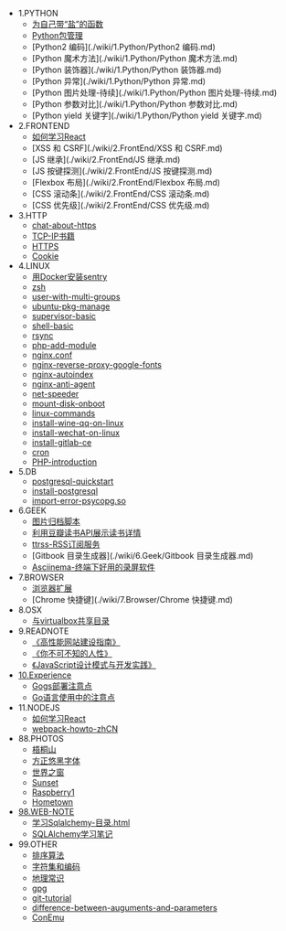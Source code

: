 * 1.PYTHON
    * [为自己带“盐”的函数](./wiki/1.Python/为自己带“盐”的函数.md)
    * [Python包管理](./wiki/1.Python/Python包管理.md)
    * [Python2 编码](./wiki/1.Python/Python2 编码.md)
    * [Python 魔术方法](./wiki/1.Python/Python 魔术方法.md)
    * [Python 装饰器](./wiki/1.Python/Python 装饰器.md)
    * [Python 异常](./wiki/1.Python/Python 异常.md)
    * [Python 图片处理-待续](./wiki/1.Python/Python 图片处理-待续.md)
    * [Python 参数对比](./wiki/1.Python/Python 参数对比.md)
    * [Python yield 关键字](./wiki/1.Python/Python yield 关键字.md)
* 2.FRONTEND
    * [如何学习React](./wiki/2.FrontEnd/如何学习React.md)
    * [XSS 和 CSRF](./wiki/2.FrontEnd/XSS 和 CSRF.md)
    * [JS 继承](./wiki/2.FrontEnd/JS 继承.md)
    * [JS 按键探测](./wiki/2.FrontEnd/JS 按键探测.md)
    * [Flexbox 布局](./wiki/2.FrontEnd/Flexbox 布局.md)
    * [CSS 滚动条](./wiki/2.FrontEnd/CSS 滚动条.md)
    * [CSS 优先级](./wiki/2.FrontEnd/CSS 优先级.md)
* 3.HTTP
    * [chat-about-https](./wiki/3.HTTP/chat-about-https.md)
    * [TCP-IP书籍](./wiki/3.HTTP/TCP-IP书籍.md)
    * [HTTPS](./wiki/3.HTTP/HTTPS.md)
    * [Cookie](./wiki/3.HTTP/Cookie.md)
* 4.LINUX
    * [用Docker安装sentry](./wiki/4.Linux/用Docker安装sentry.md)
    * [zsh](./wiki/4.Linux/zsh.md)
    * [user-with-multi-groups](./wiki/4.Linux/user-with-multi-groups.md)
    * [ubuntu-pkg-manage](./wiki/4.Linux/ubuntu-pkg-manage.md)
    * [supervisor-basic](./wiki/4.Linux/supervisor-basic.md)
    * [shell-basic](./wiki/4.Linux/shell-basic.md)
    * [rsync](./wiki/4.Linux/rsync.md)
    * [php-add-module](./wiki/4.Linux/php-add-module.md)
    * [nginx.conf](./wiki/4.Linux/nginx.conf.md)
    * [nginx-reverse-proxy-google-fonts](./wiki/4.Linux/nginx-reverse-proxy-google-fonts.md)
    * [nginx-autoindex](./wiki/4.Linux/nginx-autoindex.md)
    * [nginx-anti-agent](./wiki/4.Linux/nginx-anti-agent.md)
    * [net-speeder](./wiki/4.Linux/net-speeder.md)
    * [mount-disk-onboot](./wiki/4.Linux/mount-disk-onboot.md)
    * [linux-commands](./wiki/4.Linux/linux-commands.md)
    * [install-wine-qq-on-linux](./wiki/4.Linux/install-wine-qq-on-linux.md)
    * [install-wechat-on-linux](./wiki/4.Linux/install-wechat-on-linux.md)
    * [install-gitlab-ce](./wiki/4.Linux/install-gitlab-ce.md)
    * [cron](./wiki/4.Linux/cron.md)
    * [PHP-introduction](./wiki/4.Linux/PHP-introduction.md)
* 5.DB
    * [postgresql-quickstart](./wiki/5.DB/postgresql-quickstart.md)
    * [install-postgresql](./wiki/5.DB/install-postgresql.md)
    * [import-error-psycopg.so](./wiki/5.DB/import-error-psycopg.so.md)
* 6.GEEK
    * [图片归档脚本](./wiki/6.Geek/图片归档脚本.md)
    * [利用豆瓣读书API展示读书详情](./wiki/6.Geek/利用豆瓣读书API展示读书详情.md)
    * [ttrss-RSS订阅服务](./wiki/6.Geek/ttrss-RSS订阅服务.md)
    * [Gitbook 目录生成器](./wiki/6.Geek/Gitbook 目录生成器.md)
    * [Asciinema-终端下好用的录屏软件](./wiki/6.Geek/Asciinema-终端下好用的录屏软件.md)
* 7.BROWSER
    * [浏览器扩展](./wiki/7.Browser/浏览器扩展.md)
    * [Chrome 快捷键](./wiki/7.Browser/Chrome 快捷键.md)
* 8.OSX
    * [与virtualbox共享目录](./wiki/8.OSX/与virtualbox共享目录.md)
* 9.READNOTE
    * [《高性能网站建设指南》](./wiki/9.ReadNote/《高性能网站建设指南》.md)
    * [《你不可不知的人性》](./wiki/9.ReadNote/《你不可不知的人性》.md)
    * [《JavaScript设计模式与开发实践》](./wiki/9.ReadNote/《JavaScript设计模式与开发实践》.md)
* [10.Experience](./wiki/10.Experience/index.md)
    * [Gogs部署注意点](./wiki/10.Experience/Gogs部署注意点.md)
    * [Go语言使用中的注意点](./wiki/10.Experience/Go语言使用中的注意点.md)
* 11.NODEJS
    * [如何学习React](./wiki/11.NodeJS/如何学习React.md)
    * [webpack-howto-zhCN](./wiki/11.NodeJS/webpack-howto-zhCN.md)
* 88.PHOTOS
    * [梧桐山](./wiki/88.Photos/梧桐山.md)
    * [方正悠黑字体](./wiki/88.Photos/方正悠黑字体.md)
    * [世界之窗](./wiki/88.Photos/世界之窗.md)
    * [Sunset](./wiki/88.Photos/Sunset.md)
    * [Raspberry1](./wiki/88.Photos/Raspberry1.md)
    * [Hometown](./wiki/88.Photos/Hometown.md)
* [98.WEB-NOTE](./wiki/98.WEB-NOTE/index.md)
    * [学习Sqlalchemy-目录.html](./wiki/98.WEB-NOTE/学习Sqlalchemy-目录.html.md)
    * [SQLAlchemy学习笔记](./wiki/98.WEB-NOTE/SQLAlchemy学习笔记.md)
* 99.OTHER
    * [排序算法](./wiki/99.Other/排序算法.md)
    * [字符集和编码](./wiki/99.Other/字符集和编码.md)
    * [地理常识](./wiki/99.Other/地理常识.md)
    * [gpg](./wiki/99.Other/gpg.md)
    * [git-tutorial](./wiki/99.Other/git-tutorial.md)
    * [difference-between-auguments-and-parameters](./wiki/99.Other/difference-between-auguments-and-parameters.md)
    * [ConEmu](./wiki/99.Other/ConEmu.md)